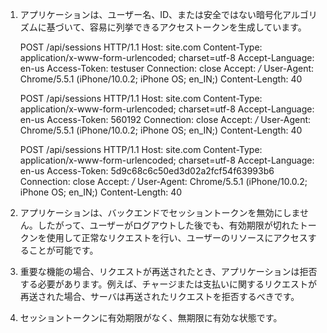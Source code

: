 1) アプリケーションは、ユーザー名、ID、または安全ではない暗号化アルゴリズムに基づいて、容易に列挙できるアクセストークンを生成しています。

    POST /api/sessions HTTP/1.1
    Host: site.com
    Content-Type: application/x-www-form-urlencoded; charset=utf-8
    Accept-Language: en-us
    Access-Token: testuser
    Connection: close
    Accept: */*
    User-Agent: Chrome/5.5.1 (iPhone/10.0.2; iPhone OS; en_IN;)
    Content-Length: 40

    POST /api/sessions HTTP/1.1
    Host: site.com
    Content-Type: application/x-www-form-urlencoded; charset=utf-8
    Accept-Language: en-us
    Access-Token: 560192
    Connection: close
    Accept: */*
    User-Agent: Chrome/5.5.1 (iPhone/10.0.2; iPhone OS; en_IN;)
    Content-Length: 40

    POST /api/sessions HTTP/1.1
    Host: site.com
    Content-Type: application/x-www-form-urlencoded; charset=utf-8
    Accept-Language: en-us
    Access-Token: 5d9c68c6c50ed3d02a2fcf54f63993b6
    Connection: close
    Accept: */*
    User-Agent: Chrome/5.5.1 (iPhone/10.0.2; iPhone OS; en_IN;)
    Content-Length: 40

2) アプリケーションは、バックエンドでセッショントークンを無効にしません。したがって、ユーザーがログアウトした後でも、有効期限が切れたトークンを使用して正常なリクエストを行い、ユーザーのリソースにアクセスすることが可能です。

3) 重要な機能の場合、リクエストが再送されたとき、アプリケーションは拒否する必要があります。例えば、チャージまたは支払いに関するリクエストが再送された場合、サーバは再送されたリクエストを拒否するべきです。

4) セッショントークンに有効期限がなく、無期限に有効な状態です。
